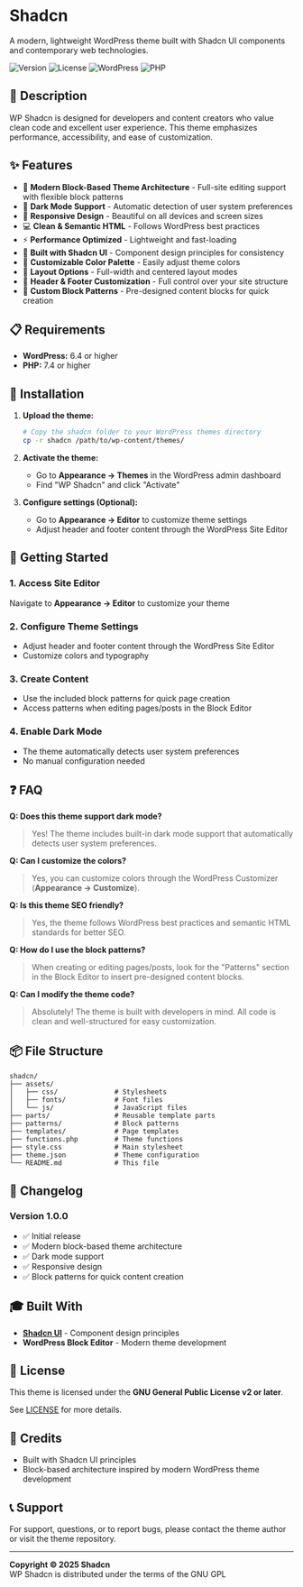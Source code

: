 # Shadcn

A modern, lightweight WordPress theme built with Shadcn UI components and contemporary web technologies.

![Version](https://img.shields.io/badge/version-1.0.0-blue)
![License](https://img.shields.io/badge/license-GPL%20v3+-green)
![WordPress](https://img.shields.io/badge/WordPress-6.4+-blue)
![PHP](https://img.shields.io/badge/PHP-7.4+-purple)

## 🎨 Description

WP Shadcn is designed for developers and content creators who value clean code and excellent user experience. This theme emphasizes performance, accessibility, and ease of customization.

## ✨ Features

- 🎯 **Modern Block-Based Theme Architecture** - Full-site editing support with flexible block patterns
- 🌙 **Dark Mode Support** - Automatic detection of user system preferences
- 📱 **Responsive Design** - Beautiful on all devices and screen sizes
- 💻 **Clean & Semantic HTML** - Follows WordPress best practices
- ⚡ **Performance Optimized** - Lightweight and fast-loading
- 🎨 **Built with Shadcn UI** - Component design principles for consistency
- 🎨 **Customizable Color Palette** - Easily adjust theme colors
- 📐 **Layout Options** - Full-width and centered layout modes
- 🔧 **Header & Footer Customization** - Full control over your site structure
- 🧩 **Custom Block Patterns** - Pre-designed content blocks for quick creation

## 📋 Requirements

- **WordPress:** 6.4 or higher
- **PHP:** 7.4 or higher

## 🚀 Installation

1. **Upload the theme:**
   ```bash
   # Copy the shadcn folder to your WordPress themes directory
   cp -r shadcn /path/to/wp-content/themes/
   ```

2. **Activate the theme:**
   - Go to **Appearance → Themes** in the WordPress admin dashboard
   - Find "WP Shadcn" and click "Activate"

3. **Configure settings (Optional):**
   - Go to **Appearance → Editor** to customize theme settings
   - Adjust header and footer content through the WordPress Site Editor

## 🎯 Getting Started

### 1. **Access Site Editor**
   Navigate to **Appearance → Editor** to customize your theme

### 2. **Configure Theme Settings**
   - Adjust header and footer content through the WordPress Site Editor
   - Customize colors and typography

### 3. **Create Content**
   - Use the included block patterns for quick page creation
   - Access patterns when editing pages/posts in the Block Editor

### 4. **Enable Dark Mode**
   - The theme automatically detects user system preferences
   - No manual configuration needed

## ❓ FAQ

**Q: Does this theme support dark mode?**
> Yes! The theme includes built-in dark mode support that automatically detects user system preferences.

**Q: Can I customize the colors?**
> Yes, you can customize colors through the WordPress Customizer (**Appearance → Customize**).

**Q: Is this theme SEO friendly?**
> Yes, the theme follows WordPress best practices and semantic HTML standards for better SEO.

**Q: How do I use the block patterns?**
> When creating or editing pages/posts, look for the "Patterns" section in the Block Editor to insert pre-designed content blocks.

**Q: Can I modify the theme code?**
> Absolutely! The theme is built with developers in mind. All code is clean and well-structured for easy customization.

## 📦 File Structure

```
shadcn/
├── assets/
│   ├── css/              # Stylesheets
│   ├── fonts/            # Font files
│   └── js/               # JavaScript files
├── parts/                # Reusable template parts
├── patterns/             # Block patterns
├── templates/            # Page templates
├── functions.php         # Theme functions
├── style.css             # Main stylesheet
├── theme.json            # Theme configuration
└── README.md             # This file
```

## 🔄 Changelog

### Version 1.0.0
- ✅ Initial release
- ✅ Modern block-based theme architecture
- ✅ Dark mode support
- ✅ Responsive design
- ✅ Block patterns for quick content creation

## 🎓 Built With

- **[Shadcn UI](https://shadcn.com/)** - Component design principles
- **WordPress Block Editor** - Modern theme development

## 📄 License

This theme is licensed under the **GNU General Public License v2 or later**.

See [LICENSE](https://www.gnu.org/licenses/gpl-2.0.html) for more details.

## 👤 Credits

- Built with Shadcn UI principles
- Block-based architecture inspired by modern WordPress theme development

## 📞 Support

For support, questions, or to report bugs, please contact the theme author or visit the theme repository.

---

**Copyright © 2025 Shadcn**  
WP Shadcn is distributed under the terms of the GNU GPL
